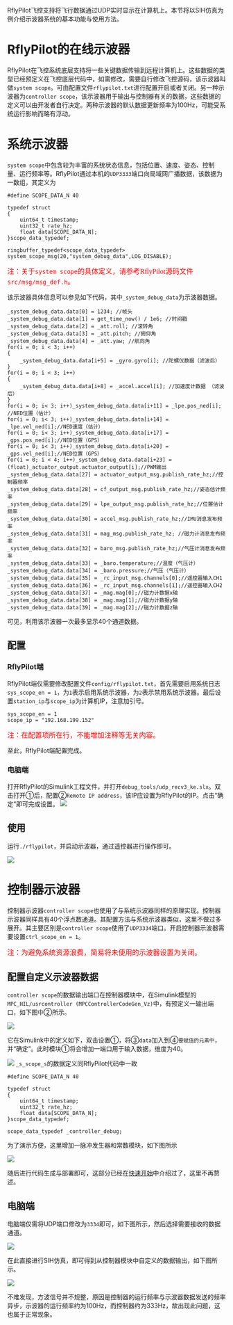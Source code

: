 RflyPilot飞控支持将飞行数据通过UDP实时显示在计算机上。本节将以SIH仿真为例介绍示波器系统的基本功能与使用方法。
# RflyPilot的在线示波器
RflyPilot在飞控系统底层支持将一些关键数据传输到远程计算机上。这些数据的类型已经预定义在飞控底层代码中，如需修改，需要自行修改飞控源码，该示波器叫做``system scope``。可由配置文件``rflypilot.txt``进行配置开启或者关闭。另一种示波器为``controller scope``，该示波器用于输出与控制器有关的数据，这些数据的定义可以由开发者自行决定。两种示波器的默认数据更新频率为100Hz，可能受系统运行影响而略有浮动。
# 系统示波器
``system scope``中包含较为丰富的系统状态信息，包括位置、速度、姿态、控制量、运行频率等。RflyPilot通过本机的``UDP3333``端口向局域网广播数据，该数据为一数组，其定义为
```
#define SCOPE_DATA_N 40

typedef struct
{
    uint64_t timestamp;
    uint32_t rate_hz;
    float data[SCOPE_DATA_N];
}scope_data_typedef;

ringbuffer_typedef<scope_data_typedef> system_scope_msg(20,"system_debug_data",LOG_DISABLE);

```
<font face="黑体" color=red size=3>注：关于``system scope``的具体定义，请参考RflyPilot源码文件``src/msg/msg_def.h``。</font>

该示波器具体信息可以参见如下代码，其中``_system_debug_data``为示波器数据。
```
_system_debug_data.data[0] = 1234; //帧头
_system_debug_data.data[1] = get_time_now() / 1e6; //时间戳
_system_debug_data.data[2] = _att.roll; //滚转角
_system_debug_data.data[3] = _att.pitch; //俯仰角
_system_debug_data.data[4] = _att.yaw; //航向角
for(i = 0; i < 3; i++)
{
    _system_debug_data.data[i+5] = _gyro.gyro[i]; //陀螺仪数据（滤波后）
}
for(i = 0; i < 3; i++)
{
    _system_debug_data.data[i+8] = _accel.accel[i]; //加速度计数据 （滤波后）
}
for(i = 0; i< 3; i++)_system_debug_data.data[i+11] = _lpe.pos_ned[i]; //NED位置（估计）
for(i = 0; i< 3; i++)_system_debug_data.data[i+14] = _lpe.vel_ned[i];//NED速度（估计）
for(i = 0; i< 3; i++)_system_debug_data.data[i+17] = _gps.pos_ned[i];//NED位置（GPS）
for(i = 0; i< 3; i++)_system_debug_data.data[i+20] = _gps.vel_ned[i];//NED位置（GPS）
for(i = 0; i < 4; i++)_system_debug_data.data[i+23] = (float)_actuator_output.actuator_output[i];//PWM输出
_system_debug_data.data[27] = actuator_output_msg.publish_rate_hz;//控制器频率
_system_debug_data.data[28] = cf_output_msg.publish_rate_hz;//姿态估计频率
_system_debug_data.data[29] = lpe_output_msg.publish_rate_hz;//位置估计频率
_system_debug_data.data[30] = accel_msg.publish_rate_hz;//IMU消息发布频率
_system_debug_data.data[31] = mag_msg.publish_rate_hz; //磁力计消息发布频率
_system_debug_data.data[32] = baro_msg.publish_rate_hz;//气压计消息发布频率
_system_debug_data.data[33] = _baro.temperature;//温度（气压计）
_system_debug_data.data[34] = _baro.pressure;//气压（气压计）
_system_debug_data.data[35] = _rc_input_msg.channels[0];//遥控器输入CH1
_system_debug_data.data[36] = _rc_input_msg.channels[1];//遥控器输入CH2
_system_debug_data.data[37] = _mag.mag[0];//磁力计数据x轴
_system_debug_data.data[38] = _mag.mag[1];//磁力计数据y轴
_system_debug_data.data[39] = _mag.mag[2];//磁力计数据z轴
```
可见，利用该示波器一次最多显示40个通道数据。
## 配置
### RflyPilot端
RflyPilot端仅需要修改配置文件``config/rflypilot.txt``，首先需要启用系统日志``sys_scope_en = 1``，为``1``表示启用系统示波器，为``2``表示禁用系统示波器。最后设置``station_ip``与``scope_ip``为计算机IP，注意加引号。
```
sys_scope_en = 1
scope_ip = "192.168.199.152"
```
<font face="黑体" color=red size=3>注：在配置项所在行，不能增加注释等无关内容。</font>

至此，RflyPilot端配置完成。
### 电脑端
打开RflyPilot的Simulink工程文件，并打开``debug_tools/udp_recv3_ke.slx``。双击打开①后，配置②``Remote IP address``，该IP应设置为RflyPilot的IP。点击“确定”即可完成设置。
![](../quick_start/img/scope.jpg)

## 使用
运行``./rflypilot``，并启动示波器，通过遥控器进行操作即可。

![](img/scope_demo.jpg)

# 控制器示波器
控制器示波器``controller scope``也使用了与系统示波器同样的原理实现。控制器示波器同样具有40个浮点数通道。其配置方法与系统示波器类似，这里不做过多展开。其主要区别是``controller scope``使用了``UDP3334``端口。开启控制器示波器需要设置``ctrl_scope_en = 1``。

<font face="黑体" color=red size=3>注：为避免系统资源浪费，简易将未使用的示波器设置为关闭。</font>

## 配置自定义示波器数据
``controller scope``的数据输出端口在控制器模块中，在Simulink模型的``MPC_HIL/usrcontroller (MPCControllerCodeGen_Vz)``中，有预定义一输出端口，如下图中②所示。

![](img/ctrl_scope_config.jpg)

它在Simulink中的定义如下，双击设置①，将③``data``加入到④``要赋值的元素中``，并“确定”。此时模块①将会增加一端口用于输入数据，维度为40。

![](img/ctrl_scope_data_def.jpg)
``_s_scope_s``的数据定义同RflyPilot代码中一致
```
#define SCOPE_DATA_N 40

typedef struct
{
    uint64_t timestamp;
    uint32_t rate_hz;
    float data[SCOPE_DATA_N];
}scope_data_typedef;

scope_data_typedef _controller_debug;
```
为了演示方便，这里增加一脉冲发生器和常数模块，如下图所示

![](img/ctrl_scope_demo.jpg)

随后进行代码生成与部署即可，这部分已经在[快速开始](../quick_start/env_install.md)中介绍过了，这里不再赘述。
## 电脑端
电脑端仅需将UDP端口修改为``3334``即可，如下图所示，然后选择需要接收的数据通道。

![](img/pulse_udp_setting.jpg)

在此直接进行SIH仿真，即可得到从控制器模块中自定义的数据输出，如下图所示。

![](img/pulse_scope_valid.jpg)

不难发现，方波信号并不规整，原因是控制器的运行频率与示波器数据发送的频率异步，示波器的运行频率约为100Hz，而控制器约为333Hz，故出现此问题，这也属于正常现象。